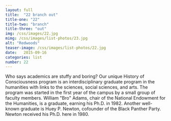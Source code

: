 ```yaml
---
layout: full
title:  "22 branch out"
title-one: "22"
title-two: "branch"
title-three: "out"
img: /css/images/22.jpg
mimg: /css/images/list-photos/23.jpg
alt: "Redwoods"
teaser-image: /css/images/list-photos/22.jpg
date:   2015-09-16
categories: list
number: 22
---
```

Who says academics are stuffy and boring? Our unique History of Consciousness program is an interdisciplinary graduate program in the humanities with links to the sciences, social sciences, and arts. The program was started in the first year of the campus by a small group of faculty members. William "Bro" Adams, chair of the National Endowment for the Humanities, is a graduate, earning his Ph.D. in 1982. Another well-known graduate is Huey P. Newton, cofounder of the Black Panther Party. Newton received his Ph.D. here in 1980.